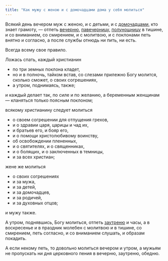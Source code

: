 ```yaml
---
title: "Как мужу с женою и с домочадцами дома у себя молиться"
---
```


Всякий день вечером муж с женою, и с детьми, и с [домочадцами], кто знает грамоту, — отпеть [вечерню], [павечерницу], [полунощницу] в тишине, и со вниманием, со смирением, и с молитвою, и с поклонами петь внятно и согласно, а после службы отнюдь ни пить, ни есть.

Всегда всему свое правило.

Ложась спать, каждый христианин

* по три земных поклона кладет,
* но и в полночь, тайком встав, со слезами прилежно Богу молится, сколько сможет, о своих согрешениях,
* а утром, поднимаясь, также;

и каждый делает так, по силе и по желанию, а беременным женщинам — кланяться только поясным поклоном;

всякому христианину следует молиться

* о своем согрешении для отпущения грехов,
* и о здравии царя, царицы и чад их,
* и братьев его, и бояр его,
* и о помощи христолюбивому воинству,
* об освобождении плененных,
* и о святителях, и о священниках,
* и о болящих, и о заключенных в темницы,
* и за всех христиан;

жене же молиться

* о своих согрешениях
* и за мужа,
* и за детей,
* и за домочадцев,
* и за родичей,
* и за духовных отцов;

и мужу также.

А утром, поднявшись, Богу молиться, отпеть [заутреню] и часы, а в воскресенье и в праздник молебен с молитвою и в тишине, со смирением, петь согласно, и со вниманием слушать, и образам покадить.

А если некому петь, то довольно молиться вечером и утром, а мужьям не пропускать ни дня церковного пения в вечерню, заутреню, обедню.

[домочадцами]: http://dic.academic.ru/dic.nsf/ushakov/793094/%D0%94%D0%9E%D0%9C%D0%9E%D0%A7%D0%90%D0%94%D0%95%D0%A6 "Человек, постоянно живущий в чьей-нибудь семье на правах члена семьи; домашний слуга."

[вечерню]: https://ru.wikipedia.org/wiki/%D0%92%D0%B5%D1%87%D0%B5%D1%80%D0%BD%D1%8F "Богослужебное последование, восходящее к ранним векам христианства и сохранившееся во всех исторических церквях, сохранивших апостольское преемство, а также в «традиционных» протестантских сообществах (лютеранство, англиканство). Традиционное время совершения — около девятого часа дня, считая от восхода солнца, то есть вечером (отсюда русское название). ≈17:30"

[павечерницу]: . "Краткое богослужение перед отходом ко сну."


[полунощницу]: https://ru.wikipedia.org/wiki/%D0%9F%D0%BE%D0%BB%D1%83%D0%BD%D0%BE%D1%89%D0%BD%D0%B8%D1%86%D0%B0 "Одна из служб суточного круга богослужения, посвящёная грядущим Пришествию Господа Иисуса Христа и Страшному суду. Совершается в полночь или во всякий час ночи до утра; в монастырях Русской Православной Церкви обычно бывает рано утром в соединении с Братским молебном, а в современной приходской практике почти не встречается."

[заутреню]: http://dic.academic.ru/dic.nsf/ogegova/66838 "Ранняя (на рассвете, до обедни) церковная служба"
